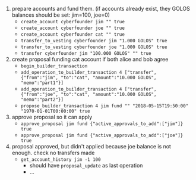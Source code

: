 


1. prepare accounts and fund them. (if accounts already exist, they GOLOS balances should be set: jim=100, joe=0)
    * `create_account cyberfounder jim "" true`
    * `create_account cyberfounder joe "" true`
    * `create_account cyberfounder cat "" true`
    * `transfer_to_vesting cyberfounder jim "1.000 GOLOS" true`
    * `transfer_to_vesting cyberfounder joe "1.000 GOLOS" true`
    * `transfer cyberfounder jim "100.000 GOLOS" "" true`
2. create proposal funding cat account if both alice and bob agree
    * `begin_builder_transaction`
    * `add_operation_to_builder_transaction 4 ["transfer", {"from":"jim", "to":"cat", "amount":"10.000 GOLOS", "memo":"part1"}]`
    * `add_operation_to_builder_transaction 4 ["transfer", {"from":"joe", "to":"cat", "amount":"10.000 GOLOS", "memo":"part2"}]`
    * `propose_builder_transaction 4 jim fund "" "2018-05-15T19:50:00" "1970-01-01T00:00:00" true`
3. approve proposal so it can apply
    * `approve_proposal jim fund {"active_approvals_to_add":["jim"]} true`
    * `approve_proposal jim fund {"active_approvals_to_add":["joe"]} true`
4. proposal approved, but didn't applied because joe balance is not enough. check no transfers made
    * `get_account_history jim -1 100`
      * should have `proposal_update` as last operation
      * ...
